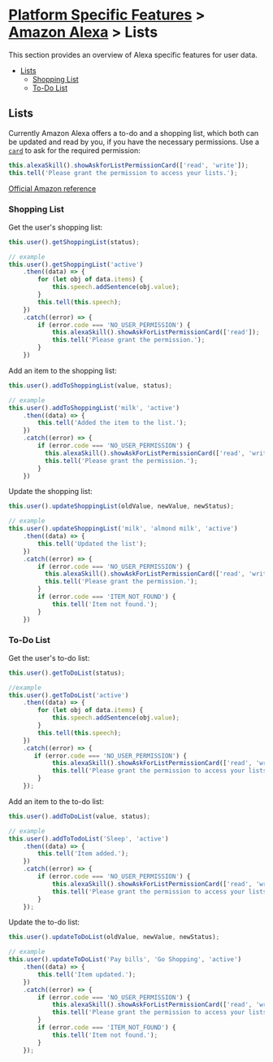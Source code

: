 # [Platform Specific Features](../) > [Amazon Alexa](./README.md) > Lists
This section provides an overview of Alexa specific features for user data.

* [Lists](#lists)
  * [Shopping List](#shopping-list)
  * [To-Do List](#to---do-list)

## Lists

Currently Amazon Alexa offers a to-do and a shopping list, which both can be updated and read by you, if you have the necessary permissions.
Use a [`card`](./visual.md#permission-card './visual-output#permission-card') to ask for the required permission:

```javascript
this.alexaSkill().showAskforListPermissionCard(['read', 'write']);
this.tell('Please grant the permission to access your lists.');
```

[Official Amazon reference](https://developer.amazon.com/docs/custom-skills/access-the-alexa-shopping-and-to-do-lists.html)

### Shopping List

Get the user's shopping list:

```javascript
this.user().getShoppingList(status);

// example
this.user().getShoppingList('active')
    .then((data) => {
        for (let obj of data.items) {
            this.speech.addSentence(obj.value);
        }
        this.tell(this.speech);
    })
    .catch((error) => {
        if (error.code === 'NO_USER_PERMISSION') {
            this.alexaSkill().showAskForListPermissionCard(['read']);
            this.tell('Please grant the permission.');
        }
    })
```

Add an item to the shopping list:

```javascript
this.user().addToShoppingList(value, status);

// example
this.user().addToShoppingList('milk', 'active')
    .then((data) => {
        this.tell('Added the item to the list.');
    })
    .catch((error) => {
        if (error.code === 'NO_USER_PERMISSION') {
          this.alexaSkill().showAskForListPermissionCard(['read', 'write']);
          this.tell('Please grant the permission.');
        }
    })
```

Update the shopping list:

```javascript
this.user().updateShoppingList(oldValue, newValue, newStatus);

// example
this.user().updateShoppingList('milk', 'almond milk', 'active')
    .then((data) => {
        this.tell('Updated the list');
    })
    .catch((error) => {
        if (error.code === 'NO_USER_PERMISSION') {
          this.alexaSkill().showAskForListPermissionCard(['read', 'write']);
          this.tell('Please grant the permission.');
        }
        if (error.code === 'ITEM_NOT_FOUND') {
            this.tell('Item not found.');
        }   
    })
```

### To-Do List

Get the user's to-do list:

```javascript
this.user().getToDoList(status);

//example
this.user().getToDoList('active')
    .then((data) => {
        for (let obj of data.items) {
            this.speech.addSentence(obj.value);
        }
        this.tell(this.speech);
    })
    .catch((error) => {
       if (error.code === 'NO_USER_PERMISSION') {
            this.alexaSkill().showAskForListPermissionCard(['read', 'write'])
            this.tell('Please grant the permission to access your lists.');
        } 
    });
```

Add an item to the to-do list:

```javascript
this.user().addToDoList(value, status);

// example
this.user().addToTodoList('Sleep', 'active')
    .then((data) => {
        this.tell('Item added.');
    })
    .catch((error) => {
        if (error.code === 'NO_USER_PERMISSION') {
            this.alexaSkill().showAskForListPermissionCard(['read', 'write'])
            this.tell('Please grant the permission to access your lists');
        }
    });
```

Update the to-do list:

```javascript
this.user().updateToDoList(oldValue, newValue, newStatus);

// example
this.user().updateToDoList('Pay bills', 'Go Shopping', 'active')
    .then((data) => {
        this.tell('Item updated.');
    })
    .catch((error) => {
        if (error.code === 'NO_USER_PERMISSION') {
            this.alexaSkill().showAskForListPermissionCard(['read', 'write'])
            this.tell('Please grant the permission to access your lists.');
        }
        if (error.code === 'ITEM_NOT_FOUND') {
            this.tell('Item not found.');
        }
    });
```




<!--[metadata]: {"title": "Alexa Lists", "description": "Learn how to build Amazon Alexa Skills that use Lists with the Jovo Framework", "activeSections": ["platforms", "alexa", "alexa_lists"], "expandedSections": "platforms", "inSections": "platforms", "breadCrumbs": {"Docs": "framework/docs", "Platforms": "framework/docs/platforms",
"Amazon Alexa": "framework/docs/amazon-alexa", "Lists": "" }, "commentsID": "framework/docs/amazon-alexa/lists" }-->
